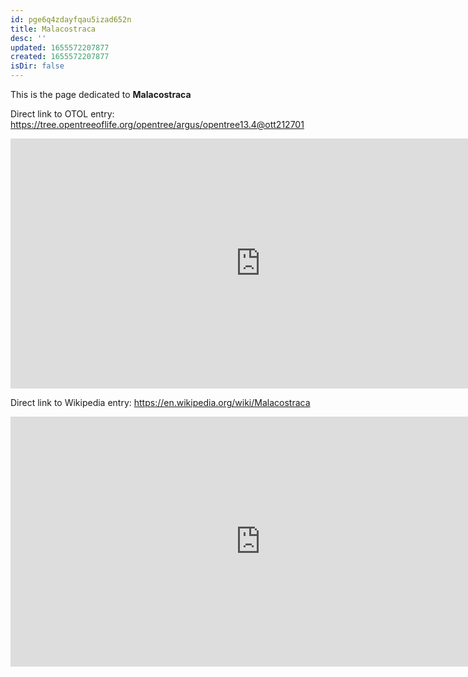 ```yaml
---
id: pge6q4zdayfqau5izad652n
title: Malacostraca
desc: ''
updated: 1655572207877
created: 1655572207877
isDir: false
---
```

This is the page dedicated to **Malacostraca**


Direct link to OTOL entry: https://tree.opentreeoflife.org/opentree/argus/opentree13.4@ott212701



<html>
    <body>
    <iframe src="https://tree.opentreeoflife.org/opentree/argus/opentree13.4@ott212701"
    width="800" height="400" frameborder="0" allowfullscreen> </iframe>
    </body>
</html>
    


Direct link to Wikipedia entry: https://en.wikipedia.org/wiki/Malacostraca



<html>
    <body>
    <iframe src="https://en.wikipedia.org/wiki/Malacostraca"
    width="800" height="400" frameborder="0" allowfullscreen> </iframe>
    </body>
</html>
    
